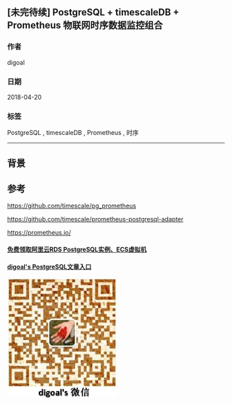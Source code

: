 ## [未完待续] PostgreSQL + timescaleDB + Prometheus 物联网时序数据监控组合
                           
### 作者          
digoal          
          
### 日期           
2018-04-20      
            
### 标签          
PostgreSQL , timescaleDB , Prometheus , 时序  
                      
----                      
                       
## 背景       

    
## 参考
https://github.com/timescale/pg_prometheus

https://github.com/timescale/prometheus-postgresql-adapter

https://prometheus.io/
  
  
  
  
  
  
  
  
  
  
  
  
  
  
#### [免费领取阿里云RDS PostgreSQL实例、ECS虚拟机](https://free.aliyun.com/ "57258f76c37864c6e6d23383d05714ea")
  
  
#### [digoal's PostgreSQL文章入口](https://github.com/digoal/blog/blob/master/README.md "22709685feb7cab07d30f30387f0a9ae")
  
  
![digoal's weixin](../pic/digoal_weixin.jpg "f7ad92eeba24523fd47a6e1a0e691b59")
  
  
  
  
  
  
  
